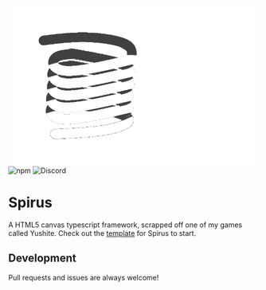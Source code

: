 ![spirus](/assets/spirus_logo.png)
![npm](https://img.shields.io/npm/v/spirus)
![Discord](https://img.shields.io/discord/942973329386655805?color=5865F2&label=discord&logo=discord&logoColor=FFFFFF)

# Spirus

A HTML5 canvas typescript framework, scrapped off one of my games called Yushite.
Check out the [template](https://github.com/SpirusDev/template) for Spirus to start.

## Development

Pull requests and issues are always welcome!
